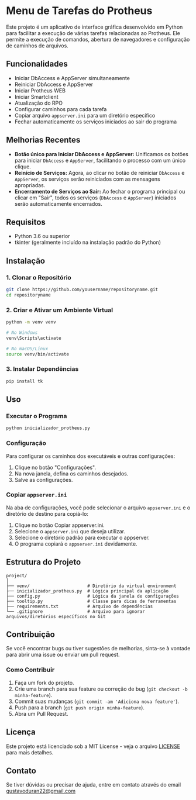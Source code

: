 
# Menu de Tarefas do Protheus

Este projeto é um aplicativo de interface gráfica desenvolvido em Python para facilitar a execução de
várias tarefas relacionadas ao Protheus.
Ele permite a execução de comandos, abertura de navegadores e configuração de caminhos de arquivos.

## Funcionalidades

- Iniciar DbAccess e AppServer simultaneamente
- Reiniciar DbAccess e AppServer
- Iniciar Protheus WEB
- Iniciar Smartclient
- Atualização do RPO
- Configurar caminhos para cada tarefa
- Copiar arquivo `appserver.ini` para um diretório específico
- Fechar automaticamente os serviços iniciados ao sair do programa

## Melhorias Recentes

- **Botão único para Iniciar DbAccess e AppServer:** Unificamos os botões para iniciar `DbAccess` e `AppServer`, facilitando o processo com um único clique.
- **Reinício de Serviços:** Agora, ao clicar no botão de reiniciar `DbAccess` e `AppServer`, os serviços serão reiniciados com as mensagens apropriadas.
- **Encerramento de Serviços ao Sair:** Ao fechar o programa principal ou clicar em "Sair", todos os serviços (`DbAccess` e `AppServer`) iniciados serão automaticamente encerrados.

## Requisitos

- Python 3.6 ou superior
- tkinter (geralmente incluído na instalação padrão do Python)

## Instalação

### 1. Clonar o Repositório

```sh
git clone https://github.com/yousername/repositoryname.git
cd repositoryname
```

### 2. Criar e Ativar um Ambiente Virtual

```sh
python -m venv venv

# No Windows
venv\Scripts\activate

# No macOS/Linux
source venv/bin/activate
```

### 3. Instalar Dependências

```sh
pip install tk
```

## Uso

### Executar o Programa

```sh
python inicializador_protheus.py
```

### Configuração

Para configurar os caminhos dos executáveis e outras configurações:

1. Clique no botão "Configurações".
2. Na nova janela, defina os caminhos desejados.
3. Salve as configurações.

### Copiar `appserver.ini`

Na aba de configurações, você pode selecionar o arquivo `appserver.ini` e o diretório de destino para copiá-lo:

1. Clique no botão Copiar appserver.ini.
2. Selecione o `appserver.ini` que deseja utilizar.
3. Selecione o diretório padrão para executar o appserver.
4. O programa copiará o `appserver.ini` devidamente.

## Estrutura do Projeto

```plaintext
project/
│
├── venv/                      # Diretório da virtual environment
├── inicializador_protheus.py  # Lógica principal da aplicação
├── config.py                  # Lógica da janela de configurações
├── tooltip.py                 # Classe para dicas de ferramentas
├── requirements.txt           # Arquivo de dependências
└── .gitignore                 # Arquivo para ignorar arquivos/diretórios específicos no Git
```

## Contribuição

Se você encontrar bugs ou tiver sugestões de melhorias, sinta-se à vontade para abrir uma issue ou enviar um pull request.

### Como Contribuir

1. Faça um fork do projeto.
2. Crie uma branch para sua feature ou correção de bug (`git checkout -b minha-feature`).
3. Commit suas mudanças (`git commit -am 'Adiciona nova feature'`).
4. Push para a branch (`git push origin minha-feature`).
5. Abra um Pull Request.

## Licença

Este projeto está licenciado sob a MIT License - veja o arquivo [LICENSE](LICENSE) para mais detalhes.

## Contato

Se tiver dúvidas ou precisar de ajuda, entre em contato através do email gustavoduran22@gmail.com
